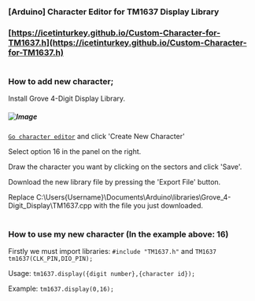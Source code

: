 ### [Arduino] Character Editor for TM1637 Display Library
### [https://icetinturkey.github.io/Custom-Character-for-TM1637.h](https://icetinturkey.github.io/Custom-Character-for-TM1637.h)
#
### How to add new character;
Install Grove 4-Digit Display Library.

##### ![Image](https://lh3.googleusercontent.com/drive-viewer/AFDK6gNLk00Faluyg2zrX2H5Q5nZhB10nfOB0sDBJbJTYz6538h8ZYRYlxghFGDIA5NLPBWu0QDardU6KT9wnH7ZEb1Gwhbc=w1504-h607)

[`Go character editor`](https://icetinturkey.github.io/Custom-Character-for-TM1637.h) and click 'Create New Character'

Select option 16 in the panel on the right.

Draw the character you want by clicking on the sectors and click 'Save'.

Download the new library file by pressing the 'Export File' button.

Replace C:\Users\{Username}\Documents\Arduino\libraries\Grove_4-Digit_Display\TM1637.cpp with the file you just downloaded.

#
### How to use my new character (In the example above: 16)

Firstly we must import libraries: `#include "TM1637.h"` and `TM1637 tm1637(CLK_PIN,DIO_PIN);`

Usage: `tm1637.display({digit number},{character id});`

Example: `tm1637.display(0,16);`
